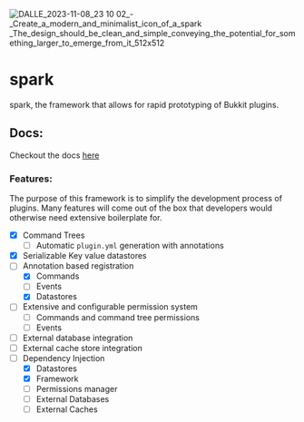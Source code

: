 
![DALLE_2023-11-08_23 10 02_-_Create_a_modern_and_minimalist_icon_of_a_spark _The_design_should_be_clean_and_simple_conveying_the_potential_for_something_larger_to_emerge_from_it_512x512](https://github.com/VincentCosta6/spark/assets/37250561/d88329d2-62c4-4d65-9a7c-6b4d70158d2b)



# spark
spark, the framework that allows for rapid prototyping of Bukkit plugins.

## Docs:
Checkout the docs [here](https://github.com/VincentCosta6/spark/wiki)

### Features:
The purpose of this framework is to simplify the development process of plugins. Many features will come out of the box that developers would otherwise need extensive boilerplate for.
- [x] Command Trees
  - [ ] Automatic `plugin.yml` generation with annotations 
- [x] Serializable Key value datastores
- [ ] Annotation based registration
  - [x] Commands
  - [ ] Events
  - [x] Datastores
- [ ] Extensive and configurable permission system
  - [ ] Commands and command tree permissions
  - [ ] Events
- [ ] External database integration
- [ ] External cache store integration
- [ ] Dependency Injection
  - [x] Datastores
  - [x] Framework
  - [ ] Permissions manager
  - [ ] External Databases
  - [ ] External Caches
